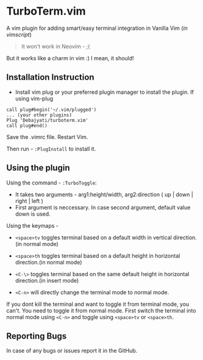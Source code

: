 # TurboTerm.vim
A vim plugin for adding smart/easy terminal integration in Vanilla Vim (*in vimscript*)
> It won't work in Neovim - ;(

But it works like a charm in vim :)
I mean, it should!

## Installation Instruction
- Install vim plug or your preferred plugin manager to install the plugin.
If using vim-plug
```vimL
call plug#begin('~/.vim/plugged')
... (your other plugins)
Plug 'Debajyati/turboterm.vim'
call plug#end()
```
Save the .vimrc file. Restart Vim.

Then run -
`:PlugInstall` to install it.

## Using the plugin
Using the command - `:TurboToggle`:
- It takes two arguments - arg1:height/width, arg2:direction ( up | down | right | left )
- First argument is neccessary. In case second argument, default value down is used.

Using the keymaps -
- `<space>tv` toggles terminal based on a default width in vertical direction. (in normal mode)
- `<space>th` toggles terminal based on a default height in horizontal direction.(in normal mode)

- `<C-\>` toggles terminal based on the same default height in horizontal direction.(in insert mode)
- `<C-n>` will directly change the terminal mode to normal mode.

If you dont kill the terminal and want to toggle it from terminal mode, you can't. You need to toggle it from normal mode.
First switch the terminal into normal mode using `<C-n>` and toggle using `<space>tv` or `<space>th`.
 

## Reporting Bugs
In case of any bugs or issues report it in the GitHub.
